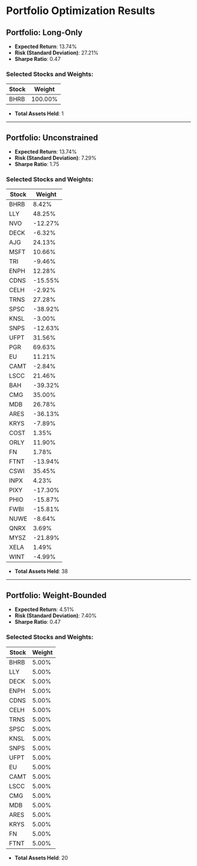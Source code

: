 # Portfolio Optimization Results

## **Portfolio: Long-Only**
- **Expected Return**: 13.74%  
- **Risk (Standard Deviation)**: 27.21%  
- **Sharpe Ratio**: 0.47  

### **Selected Stocks and Weights**:
| Stock | Weight   |
|-------|----------|
| BHRB  | 100.00%  |

- **Total Assets Held**: 1  

---

## **Portfolio: Unconstrained**
- **Expected Return**: 13.74%  
- **Risk (Standard Deviation)**: 7.29%  
- **Sharpe Ratio**: 1.75  

### **Selected Stocks and Weights**:
| Stock  | Weight   |
|--------|----------|
| BHRB   | 8.42%    |
| LLY    | 48.25%   |
| NVO    | -12.27%  |
| DECK   | -6.32%   |
| AJG    | 24.13%   |
| MSFT   | 10.66%   |
| TRI    | -9.46%   |
| ENPH   | 12.28%   |
| CDNS   | -15.55%  |
| CELH   | -2.92%   |
| TRNS   | 27.28%   |
| SPSC   | -38.92%  |
| KNSL   | -3.00%   |
| SNPS   | -12.63%  |
| UFPT   | 31.56%   |
| PGR    | 69.63%   |
| EU     | 11.21%   |
| CAMT   | -2.84%   |
| LSCC   | 21.46%   |
| BAH    | -39.32%  |
| CMG    | 35.00%   |
| MDB    | 26.78%   |
| ARES   | -36.13%  |
| KRYS   | -7.89%   |
| COST   | 1.35%    |
| ORLY   | 11.90%   |
| FN     | 1.78%    |
| FTNT   | -13.94%  |
| CSWI   | 35.45%   |
| INPX   | 4.23%    |
| PIXY   | -17.30%  |
| PHIO   | -15.87%  |
| FWBI   | -15.81%  |
| NUWE   | -8.64%   |
| QNRX   | 3.69%    |
| MYSZ   | -21.89%  |
| XELA   | 1.49%    |
| WINT   | -4.99%   |

- **Total Assets Held**: 38  

---

## **Portfolio: Weight-Bounded**
- **Expected Return**: 4.51%  
- **Risk (Standard Deviation)**: 7.40%  
- **Sharpe Ratio**: 0.47  

### **Selected Stocks and Weights**:
| Stock  | Weight   |
|--------|----------|
| BHRB   | 5.00%    |
| LLY    | 5.00%    |
| DECK   | 5.00%    |
| ENPH   | 5.00%    |
| CDNS   | 5.00%    |
| CELH   | 5.00%    |
| TRNS   | 5.00%    |
| SPSC   | 5.00%    |
| KNSL   | 5.00%    |
| SNPS   | 5.00%    |
| UFPT   | 5.00%    |
| EU     | 5.00%    |
| CAMT   | 5.00%    |
| LSCC   | 5.00%    |
| CMG    | 5.00%    |
| MDB    | 5.00%    |
| ARES   | 5.00%    |
| KRYS   | 5.00%    |
| FN     | 5.00%    |
| FTNT   | 5.00%    |

- **Total Assets Held**: 20  
